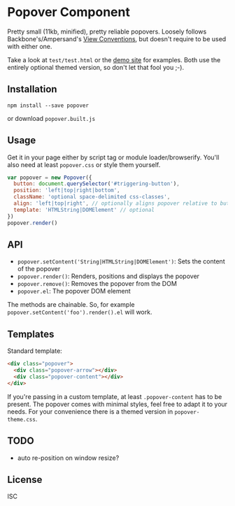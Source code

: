 # Popover Component
Pretty small (11kb, minified), pretty reliable popovers.
Loosely follows Backbone's/Ampersand's [View Conventions](http://ampersandjs.com/learn/view-conventions),
but doesn't require to be used with either one.

Take a look at `test/test.html` or the [demo site](https://klaemo.github.io/popover) for examples. Both use the entirely optional themed version, so don't let that fool you ;-).

## Installation

```
npm install --save popover
```
or download `popover.built.js`

## Usage

Get it in your page either by script tag or module loader/browserify.
You'll also need at least `popover.css` or style them yourself.

```javascript
var popover = new Popover({
  button: document.querySelector('#triggering-button'),
  position: 'left|top|right|bottom',
  className: 'optional space-delimited css-classes',
  align: 'left|top|right', // optionally aligns popover relative to button
  template: 'HTMLString|DOMElement' // optional
})
popover.render()
```

## API

- `popover.setContent('String|HTMLString|DOMElement')`: Sets the content of the popover
- `popover.render()`: Renders, positions and displays the popover
- `popover.remove()`: Removes the popover from the DOM
- `popover.el`: The popover DOM element

The methods are chainable. So, for example `popover.setContent('foo').render().el` will work.

## Templates

Standard template:
```html
<div class="popover">
  <div class="popover-arrow"></div>
  <div class="popover-content"></div>
</div>
```

If you're passing in a custom template, at least `.popover-content` has to be present.
The popover comes with minimal styles, feel free to adapt it to your needs. For your convenience
there is a themed version in `popover-theme.css`.

## TODO

- auto re-position on window resize?

## License
ISC
